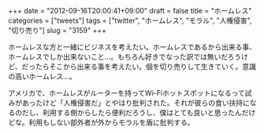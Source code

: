 +++
date = "2012-09-16T20:00:41+09:00"
draft = false
title = "ホームレス"
categories = ["tweets"]
tags = ["twitter", "ホームレス", "モラル", "人権侵害", "切り売り"]
slug = "3159"
+++

ホームレスな方と一緒にビジネスを考えたい。ホームレスであるから出来る事、ホームレスでしか出来ないこと…。もちろん好きでなった訳では無いだろうけど、だったらそこから出来る事を考えたい。個を切り売りして生きていく。意識の高いホームレス…。

アメリカで、ホームレスがルーターを持ってWi-Fiホットスポットになるって試みがあったけど「人権侵害だ」とやはり批判された。それが彼らの食い扶持になるのだし、利用する側からしたら便利だろうし、僕はとても良いと思ったんだけどな。利用もしない部外者が外からモラルを盾に批判する。
